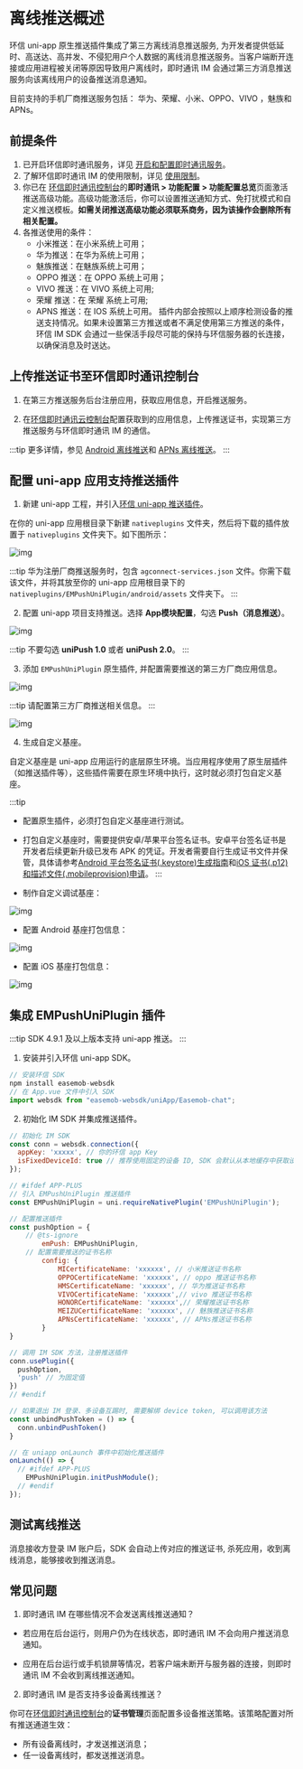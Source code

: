 # 离线推送概述

环信 uni-app 原生推送插件集成了第三方离线消息推送服务, 为开发者提供低延时、高送达、高并发、不侵犯用户个人数据的离线消息推送服务。当客户端断开连接或应用进程被关闭等原因导致用户离线时，即时通讯 IM 会通过第三方消息推送服务向该离线用户的设备推送消息通知。

目前支持的手机厂商推送服务包括： 华为、荣耀、小米、OPPO、VIVO ，魅族和 APNs。

## 前提条件

1. 已开启环信即时通讯服务，详见 [开启和配置即时通讯服务](/product/enable_and_configure_IM.html)。
2. 了解环信即时通讯 IM 的使用限制，详见 [使用限制](/product/limitation.html)。
3. 你已在 [环信即时通讯控制台](https://console.easemob.com/user/login)的**即时通讯 > 功能配置 > 功能配置总览**页面激活推送高级功能。高级功能激活后，你可以设置推送通知方式、免打扰模式和自定义推送模板。**如需关闭推送高级功能必须联系商务，因为该操作会删除所有相关配置。**
4. 各推送使用的条件：
    - 小米推送：在小米系统上可用；
    - 华为推送：在华为系统上可用；
    - 魅族推送：在魅族系统上可用；
    - OPPO 推送：在 OPPO 系统上可用；
    - VIVO 推送：在 VIVO 系统上可用;
    - 荣耀 推送：在 荣耀 系统上可用;
    - APNS 推送：在 IOS 系统上可用。
插件内部会按照以上顺序检测设备的推送支持情况。如果未设置第三方推送或者不满足使用第三方推送的条件，环信 IM SDK 会通过一些保活手段尽可能的保持与环信服务器的长连接，以确保消息及时送达。

## 上传推送证书至环信即时通讯控制台

1. 在第三方推送服务后台注册应用，获取应用信息，开启推送服务。
   
2. 在[环信即时通讯云控制台](https://console.easemob.com/user/login)配置获取到的应用信息，上传推送证书，实现第三方推送服务与环信即时通讯 IM 的通信。

:::tip
更多详情，参见 [Android 离线推送](/document/android/push/push_fcm.html)和 [APNs 离线推送](/document/ios/push/push_apns.html)。
:::

## 配置 uni-app 应用支持推送插件

1. 新建 uni-app 工程，并引入[环信 uni-app 推送插件](https://downloadsdk.easemob.com/downloads/WEB_SDK/EMPushUniPlugin_V1.0.0.zip)。
   
在你的 uni-app 应用根目录下新建 `nativeplugins` 文件夹，然后将下载的插件放置于 `nativeplugins` 文件夹下。如下图所示：

 ![img](/images/applet/push_tip.png)

:::tip
华为注册厂商推送服务时，包含 `agconnect-services.json` 文件。你需下载该文件，并将其放至你的 uni-app 应用根目录下的 `nativeplugins/EMPushUniPlugin/android/assets` 文件夹下。
:::

2. 配置 uni-app 项目支持推送。选择 **App模块配置**，勾选 **Push（消息推送）**。

 ![img](/images/applet/push_tip1.png)

:::tip
不要勾选 **uniPush 1.0** 或者 **uniPush 2.0**。
:::

3. 添加 `EMPushUniPlugin` 原生插件, 并配置需要推送的第三方厂商应用信息。
   
![img](/images/applet/push_tip2.png)

:::tip
请配置第三方厂商推送相关信息。
:::

![img](/images/applet/push_tip3.png)

4. 生成自定义基座。
   
自定义基座是 uni-app 应用运行的底层原生环境。当应用程序使用了原生层插件（如推送插件等），这些插件需要在原生环境中执行，这时就必须打包自定义基座。

:::tip
- 配置原生插件，必须打包自定义基座进行测试。
- 打包自定义基座时，需要提供安卓/苹果平台签名证书。安卓平台签名证书是开发者后续更新升级已发布 APK 的凭证。开发者需要自行生成证书文件并保管，具体请参考[Android 平台签名证书(.keystore)生成指南](https://ask.dcloud.net.cn/article/35777)和[iOS 证书(.p12)和描述文件(.mobileprovision)申请](https://ask.dcloud.net.cn/article/152)。
:::

- 制作自定义调试基座：

![img](/images/applet/push_tip4.png)

- 配置 Android 基座打包信息：
  
![img](/images/applet/push_tip5.png)

- 配置 iOS 基座打包信息： 
  
![img](/images/applet/push_tip6.png)

## 集成 EMPushUniPlugin 插件

:::tip
SDK 4.9.1 及以上版本支持 uni-app 推送。
:::

1. 安装并引入环信 uni-app SDK。

```javascript
// 安装环信 SDK
npm install easemob-websdk 
// 在 App.vue 文件中引入 SDK
import websdk from "easemob-websdk/uniApp/Easemob-chat";
```

2. 初始化 IM SDK 并集成推送插件。
   
```javascript
// 初始化 IM SDK
const conn = websdk.connection({
  appKey: 'xxxxx', // 你的环信 app Key
  isFixedDeviceId: true // 推荐使用固定的设备 ID, SDK 会默认从本地缓存中获取设备ID
});

// #ifdef APP-PLUS
// 引入 EMPushUniPlugin 推送插件
const EMPushUniPlugin = uni.requireNativePlugin('EMPushUniPlugin');

// 配置推送插件
const pushOption = {
    // @ts-ignore
		emPush: EMPushUniPlugin,
    // 配置需要推送的证书名称
		config: {
			MICertificateName: 'xxxxxx', // 小米推送证书名称
			OPPOCertificateName: 'xxxxxx', // oppo 推送证书名称
			HMSCertificateName: 'xxxxxx', // 华为推送证书名称
			VIVOCertificateName: 'xxxxxx',// vivo 推送证书名称
			HONORCertificateName: 'xxxxxx',// 荣耀推送证书名称
			MEIZUCertificateName: 'xxxxxx', // 魅族推送证书名称
			APNsCertificateName: 'xxxxxx', // APNs推送证书名称
		}
}

// 调用 IM SDK 方法，注册推送插件
conn.usePlugin({
  pushOption,
  'push' // 为固定值
})
// #endif

// 如果退出 IM 登录、多设备互踢时, 需要解绑 device token, 可以调用该方法
const unbindPushToken = () => {
  conn.unbindPushToken()
}

// 在 uniapp onLaunch 事件中初始化推送插件
onLaunch(() => {
  // #ifdef APP-PLUS
	EMPushUniPlugin.initPushModule();
  // #endif
});

```

## 测试离线推送

消息接收方登录 IM 账户后，SDK 会自动上传对应的推送证书, 杀死应用，收到离线消息，能够接收到推送消息。

## 常见问题

1. 即时通讯 IM 在哪些情况不会发送离线推送通知？

- 若应用在后台运行，则用户仍为在线状态，即时通讯 IM 不会向用户推送消息通知。
   
- 应用在后台运行或手机锁屏等情况，若客户端未断开与服务器的连接，则即时通讯 IM 不会收到离线推送通知。

2. 即时通讯 IM 是否支持多设备离线推送？

你可在[环信即时通讯控制台](https://console.easemob.com/user/login)的**证书管理**页面配置多设备推送策略。该策略配置对所有推送通道生效：

- 所有设备离线时，才发送推送消息；
- 任一设备离线时，都发送推送消息。

